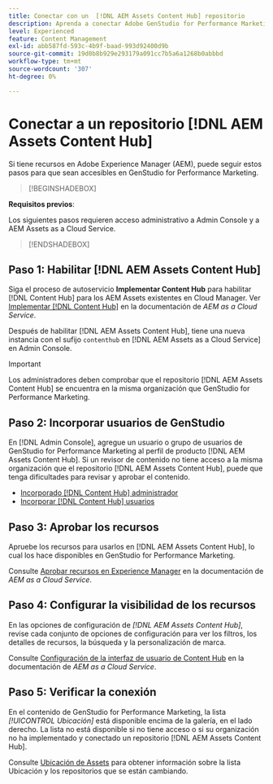 ```yaml
---
title: Conectar con un  [!DNL AEM Assets Content Hub] repositorio
description: Aprenda a conectar Adobe GenStudio for Performance Marketing a un repositorio de Adobe Experience Manager (AEM) [!DNL Content Hub] y a aprovechar el contenido aprobado existente.
level: Experienced
feature: Content Management
exl-id: abb587fd-593c-4b9f-baad-993d92400d9b
source-git-commit: 19d0b8b929e293179a091cc7b5a6a1268b0abbbd
workflow-type: tm+mt
source-wordcount: '307'
ht-degree: 0%

---
```


# Conectar a un repositorio [!DNL AEM Assets Content Hub]

Si tiene recursos en Adobe Experience Manager (AEM), puede seguir estos pasos para que sean accesibles en GenStudio for Performance Marketing.

>[!BEGINSHADEBOX]

**Requisitos previos**:

Los siguientes pasos requieren acceso administrativo a Admin Console y a AEM Assets as a Cloud Service.

>[!ENDSHADEBOX]

## Paso 1: Habilitar [!DNL AEM Assets Content Hub]

Siga el proceso de autoservicio **Implementar Content Hub** para habilitar [!DNL Content Hub] para los AEM Assets existentes en Cloud Manager. Ver [Implementar [!DNL Content Hub]](https://experienceleague.adobe.com/en/docs/experience-manager-cloud-service/content/assets/content-hub/deploy-content-hub) en la documentación de _AEM as a Cloud Service_.

Después de habilitar [!DNL AEM Assets Content Hub], tiene una nueva instancia con el sufijo `contenthub` en [!DNL AEM Assets as a Cloud Service] en Admin Console.

>[!IMPORTANT]
>
>Los administradores deben comprobar que el repositorio [!DNL AEM Assets Content Hub] se encuentra en la misma organización que GenStudio for Performance Marketing.

## Paso 2: Incorporar usuarios de GenStudio

En [!DNL Admin Console], agregue un usuario o grupo de usuarios de GenStudio for Performance Marketing al perfil de producto [!DNL AEM Assets Content Hub]. Si un revisor de contenido no tiene acceso a la misma organización que el repositorio [!DNL AEM Assets Content Hub], puede que tenga dificultades para revisar y aprobar el contenido.

- [Incorporado [!DNL Content Hub] administrador](https://experienceleague.adobe.com/en/docs/experience-manager-cloud-service/content/assets/content-hub/deploy-content-hub#onboard-content-hub-administrator)
- [Incorporar [!DNL Content Hub] usuarios](https://experienceleague.adobe.com/en/docs/experience-manager-cloud-service/content/assets/content-hub/deploy-content-hub#onboard-content-hub-users)

## Paso 3: Aprobar los recursos

Apruebe los recursos para usarlos en [!DNL AEM Assets Content Hub], lo cual los hace disponibles en GenStudio for Performance Marketing.

Consulte [Aprobar recursos en Experience Manager](https://experienceleague.adobe.com/en/docs/experience-manager-cloud-service/content/assets/dynamicmedia/dynamic-media-open-apis/approve-assets) en la documentación de _AEM as a Cloud Service_.

## Paso 4: Configurar la visibilidad de los recursos

En las opciones de configuración de _[!DNL AEM Assets Content Hub]_, revise cada conjunto de opciones de configuración para ver los filtros, los detalles de recursos, la búsqueda y la personalización de marca.

Consulte [Configuración de la interfaz de usuario de Content Hub](https://experienceleague.adobe.com/en/docs/experience-manager-cloud-service/content/assets/content-hub/configure-content-hub-ui-options) en la documentación de _AEM as a Cloud Service_.

## Paso 5: Verificar la conexión

En el contenido de GenStudio for Performance Marketing, la lista _[!UICONTROL Ubicación]_ está disponible encima de la galería, en el lado derecho. La lista no está disponible si no tiene acceso o si su organización no ha implementado y conectado un repositorio [!DNL AEM Assets Content Hub].

Consulte [Ubicación de Assets](manage-assets.md#assets-location) para obtener información sobre la lista Ubicación y los repositorios que se están cambiando.
